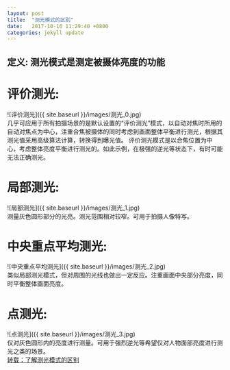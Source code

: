 ```yaml
---
layout: post
title:  "测光模式的区别"
date:   2017-10-16 11:29:40 +0800
categories: jekyll update
---
```



## 定义: 测光模式是测定被摄体亮度的功能
# 评价测光:
![评价测光]({{ site.baseurl }}/images/测光_0.jpg)  
几乎可应用于所有拍摄场景的是默认设置的“评价测光”模式，以自动对焦时所用的自动对焦点为中心，注重合焦被摄体的同时考虑到画面整体平衡进行测光，根据其测光值采用高级算法计算，转换得到曝光值。
评价测光模式是以合焦位置为中心，考虑整体亮度平衡进行测光的。如此示例，在极强的逆光等状态下，有时可能无法正确测光。
# 局部测光:
![局部测光]({{ site.baseurl }}/images/测光_1.jpg)  
测量灰色圆形部分的光亮。测光范围相对较窄。可用于拍摄人像特写。
# 中央重点平均测光:
![中央重点平均测光]({{ site.baseurl }}/images/测光_2.jpg)  
类似局部测光模式，但对周围的光线也做出一定反应。注重画面中央部分亮度，同时平衡整体画面亮度。
# 点测光:
![点测光]({{ site.baseurl }}/images/测光_3.jpg)  
仅对灰色圆形内的亮度进行测量。可用于强烈逆光等希望仅对人物面部亮度进行测光之类的场景。  
[转载：了解测光模式的区别](http://www.canon.com.cn/specialsite/ds_abcbook/intermediate16.html)
